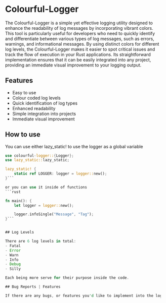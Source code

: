 # Colourful-Logger

The Colourful-Logger is a simple yet effective logging utility designed to enhance the readability of log messages by incorporating vibrant colors. This tool is particularly useful for developers who need to quickly identify and differentiate between various types of log messages, such as errors, warnings, and informational messages. By using distinct colors for different log levels, the Colourful-Logger makes it easier to spot critical issues and track the flow of execution in your Rust applications. Its straightforward implementation ensures that it can be easily integrated into any project, providing an immediate visual improvement to your logging output.

## Features
- Easy to use
- Colour coded log levels
- Quick identification of log types
- Enhanced readability
- Simple integration into projects
- Immediate visual improvement

## How to use
You can use either lazy_static! to use the logger as a global variable
```rust
use colourful-logger::{Logger};
use lazy_static::lazy_static;

lazy_static! {
    static ref LOGGER: logger = logger::new();
}```

or you can use it inside of functions
```rust

fn main(): {
    let logger = logger::new();

    logger.infoSingle("Message", "Tag");
}```


## Log Levels

There are 6 log levels in total:
- Fatal
- Error
- Warn
- Info
- Debug
- Silly

Each being more serve for their purpose inside the code.

## Bug Reports | Features

If there are any bugs, or features you'd like to implement into the logger, feel free to create a pr request and it'll be looked into.